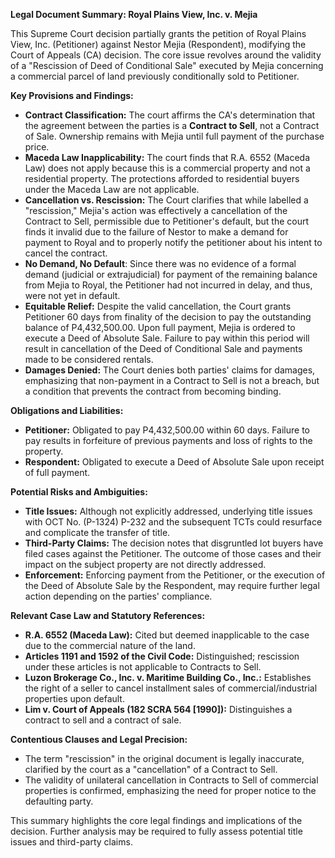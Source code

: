 **Legal Document Summary: Royal Plains View, Inc. v. Mejia**

This Supreme Court decision partially grants the petition of Royal Plains View, Inc. (Petitioner) against Nestor Mejia (Respondent), modifying the Court of Appeals (CA) decision. The core issue revolves around the validity of a "Rescission of Deed of Conditional Sale" executed by Mejia concerning a commercial parcel of land previously conditionally sold to Petitioner.

**Key Provisions and Findings:**

*   **Contract Classification:** The court affirms the CA's determination that the agreement between the parties is a **Contract to Sell**, not a Contract of Sale. Ownership remains with Mejia until full payment of the purchase price.
*   **Maceda Law Inapplicability:** The court finds that R.A. 6552 (Maceda Law) does not apply because this is a commercial property and not a residential property. The protections afforded to residential buyers under the Maceda Law are not applicable.
*   **Cancellation vs. Rescission:** The Court clarifies that while labelled a "rescission," Mejia's action was effectively a cancellation of the Contract to Sell, permissible due to Petitioner's default, but the court finds it invalid due to the failure of Nestor to make a demand for payment to Royal and to properly notify the petitioner about his intent to cancel the contract.
*   **No Demand, No Default**: Since there was no evidence of a formal demand (judicial or extrajudicial) for payment of the remaining balance from Mejia to Royal, the Petitioner had not incurred in delay, and thus, were not yet in default.
*   **Equitable Relief:** Despite the valid cancellation, the Court grants Petitioner 60 days from finality of the decision to pay the outstanding balance of P4,432,500.00. Upon full payment, Mejia is ordered to execute a Deed of Absolute Sale. Failure to pay within this period will result in cancellation of the Deed of Conditional Sale and payments made to be considered rentals.
*   **Damages Denied:** The Court denies both parties' claims for damages, emphasizing that non-payment in a Contract to Sell is not a breach, but a condition that prevents the contract from becoming binding.

**Obligations and Liabilities:**

*   **Petitioner:** Obligated to pay P4,432,500.00 within 60 days. Failure to pay results in forfeiture of previous payments and loss of rights to the property.
*   **Respondent:** Obligated to execute a Deed of Absolute Sale upon receipt of full payment.

**Potential Risks and Ambiguities:**

*   **Title Issues:** Although not explicitly addressed, underlying title issues with OCT No. (P-1324) P-232 and the subsequent TCTs could resurface and complicate the transfer of title.
*   **Third-Party Claims:** The decision notes that disgruntled lot buyers have filed cases against the Petitioner. The outcome of those cases and their impact on the subject property are not directly addressed.
*   **Enforcement:** Enforcing payment from the Petitioner, or the execution of the Deed of Absolute Sale by the Respondent, may require further legal action depending on the parties' compliance.

**Relevant Case Law and Statutory References:**

*   **R.A. 6552 (Maceda Law):**  Cited but deemed inapplicable to the case due to the commercial nature of the land.
*   **Articles 1191 and 1592 of the Civil Code:**  Distinguished; rescission under these articles is not applicable to Contracts to Sell.
*   **Luzon Brokerage Co., Inc. v. Maritime Building Co., Inc.:**  Establishes the right of a seller to cancel installment sales of commercial/industrial properties upon default.
*   **Lim v. Court of Appeals (182 SCRA 564 [1990]):**  Distinguishes a contract to sell and a contract of sale.

**Contentious Clauses and Legal Precision:**

*   The term "rescission" in the original document is legally inaccurate, clarified by the court as a "cancellation" of a Contract to Sell.
*   The validity of unilateral cancellation in Contracts to Sell of commercial properties is confirmed, emphasizing the need for proper notice to the defaulting party.

This summary highlights the core legal findings and implications of the decision. Further analysis may be required to fully assess potential title issues and third-party claims.
